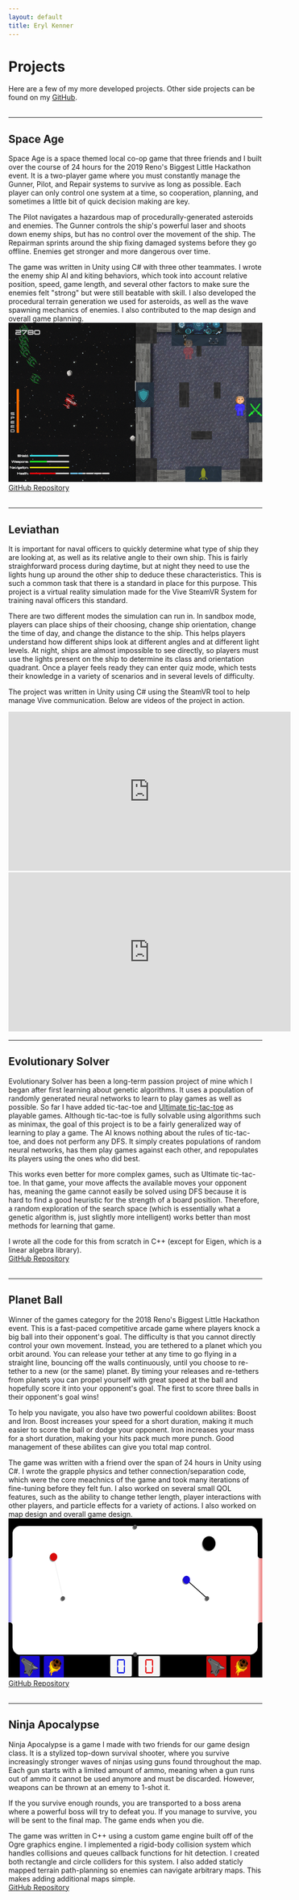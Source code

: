 ```yaml
---
layout: default
title: Eryl Kenner
---
```

# Projects

Here are a few of my more developed projects. Other side projects can be found on my <a href="https://github.com/Eryl2000">GitHub</a>.
<br><br>
<hr>

<h2>Space Age</h2>
Space Age is a space themed local co-op game that three friends and I built over the course of 24 hours for the 2019 Reno's Biggest Little Hackathon event. It is a two-player game where you must constantly manage the Gunner, Pilot, and Repair systems to survive as long as possible. Each player can only control one system at a time, so cooperation, planning, and sometimes a little bit of quick decision making are key.

The Pilot navigates a hazardous map of procedurally-generated asteroids and enemies. The Gunner controls the ship's powerful laser and shoots down enemy ships, but has no control over the movement of the ship. The Repairman sprints around the ship fixing damaged systems before they go offline. Enemies get stronger and more dangerous over time.

The game was written in Unity using C# with three other teammates. I wrote the enemy ship AI and kiting behaviors, which took into account relative position, speed, game length, and several other factors to make sure the enemies felt "strong" but were still beatable with skill. I also developed the procedural terrain generation we used for asteroids, as well as the wave spawning mechanics of enemies. I also contributed to the map design and overall game planning.
<img class="project_image" src="/assets/images/space-age.png" width="560" height="315">
<a href="https://github.com/kylebrain/hackathon-2019">GitHub Repository</a>
<br><br>
<hr>

<h2>Leviathan</h2>
It is important for naval officers to quickly determine what type of ship they are looking at, as well as its relative angle to their own ship. This is fairly straighforward process during daytime, but at night they need to use the lights hung up around the other ship to deduce these characteristics. This is such a common task that there is a standard in place for this purpose. This project is a virtual reality simulation made for the Vive SteamVR System for training naval officers this standard. 

There are two different modes the simulation can run in. In sandbox mode, players can place ships of their choosing, change ship orientation, change the time of day, and change the distance to the ship. This helps players understand how different ships look at different angles and at different light levels. At night, ships are almost impossible to see directly, so players must use the lights present on the ship to determine its class and orientation quadrant. Once a player feels ready they can enter quiz mode, which tests their knowledge in a variety of scenarios and in several levels of difficulty.

The project was written in Unity using C# using the SteamVR tool to help manage Vive communication. Below are videos of the project in action.
<iframe width="560" height="315" src="https://www.youtube.com/embed/u38aZBRUzsU" frameborder="0" allow="accelerometer; autoplay; encrypted-media; gyroscope; picture-in-picture" allowfullscreen></iframe>
<iframe width="560" height="315" src="https://www.youtube.com/embed/yzTdZjPLN1Q" frameborder="0" allow="accelerometer; autoplay; encrypted-media; gyroscope; picture-in-picture" allowfullscreen></iframe>
<br>
<hr>

<h2>Evolutionary Solver</h2>
Evolutionary Solver has been a long-term passion project of mine which I began after first learning about genetic algorithms. It uses a population of randomly generated neural networks to learn to play games as well as possible. So far I have added tic-tac-toe and <a href="https://en.wikipedia.org/wiki/Ultimate_tic-tac-toe">Ultimate tic-tac-toe</a> as playable games. Although tic-tac-toe is fully solvable using algorithms such as minimax, the goal of this project is to be a fairly generalized way of learning to play a game. The AI knows nothing about the rules of tic-tac-toe, and does not perform any DFS. It simply creates populations of random neural networks, has them play games against each other, and repopulates its players using the ones who did best.

This works even better for more complex games, such as Ultimate tic-tac-toe. In that game, your move affects the available moves your opponent has, meaning the game cannot easily be solved using DFS because it is hard to find a good heuristic for the strength of a board position. Therefore, a random exploration of the search space (which is essentially what a genetic algorithm is, just slightly more intelligent) works better than most methods for learning that game.
 
I wrote all the code for this from scratch in C++ (except for Eigen, which is a linear algebra library).
<br>
<a href="https://github.com/Eryl2000/EvolutionarySolver">GitHub Repository</a>
<br><br>
<hr>

<h2>Planet Ball</h2>
Winner of the games category for the 2018 Reno's Biggest Little Hackathon event. This is a fast-paced competitive arcade game where players knock a big ball into their opponent's goal. The difficulty is that you cannot directly control your own movement. Instead, you are tethered to a planet which you orbit around. You can release your tether at any time to go flying in a straight line, bouncing off the walls continuously, until you choose to re-tether to a new (or the same) planet. By timing your releases and re-tethers from planets you can propel yourself with great speed at the ball and hopefully score it into your opponent's goal. The first to score three balls in their opponent's goal wins!

To help you navigate, you also have two powerful cooldown abilites: Boost and Iron. Boost increases your speed for a short duration, making it much easier to score the ball or dodge your opponent. Iron increases your mass for a short duration, making your hits pack much more punch. Good management of these abilites can give you total map control.

The game was written with a friend over the span of 24 hours in Unity using C#. I wrote the grapple physics and tether connection/separation code, which were the core meachnics of the game and took many iterations of fine-tuning before they felt fun. I also worked on several small QOL features, such as the ability to change tether length, player interactions with other players, and particle effects for a variety of actions. I also worked on map design and overall game design.
<img class="project_image" src="/assets/images/planet-ball.png" width="560" height="315">
<a href="https://github.com/Eryl2000/Planet-Ball">GitHub Repository</a>
<br><br>
<hr>

<h2>Ninja Apocalypse</h2>
Ninja Apocalypse is a game I made with two friends for our game design class. It is a stylized top-down survival shooter, where you survive increasingly stronger waves of ninjas using guns found throughout the map. Each gun starts with a limited amount of ammo, meaning when a gun runs out of ammo it cannot be used anymore and must be discarded. However, weapons can be thrown at an emeny to 1-shot it.

If the you survive enough rounds, you are transported to a boss arena where a powerful boss will try to defeat you. If you manage to survive, you will be sent to the final map. The game ends when you die.

The game was written in C++ using a custom game engine built off of the Ogre graphics engine. I implemented a rigid-body collision system which handles collisions and queues callback functions for hit detection. I created both rectangle and circle colliders for this system. I also added staticly mapped terrain path-planning so enemies can navigate arbitrary maps. This makes adding additional maps simple.
<br>
<a href="https://github.com/Eryl2000/Ninja-Apocalypse">GitHub Repository</a>

